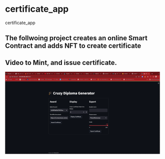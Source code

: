 # certificate_app
certificate_app

## The follwoing project creates an online Smart Contract and adds NFT to create certificate

## Video to Mint, and issue certificate.
![GIF](./NFT-Video.gif)

